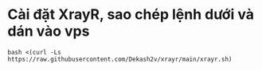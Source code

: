# Cài đặt XrayR, sao chép lệnh dưới và dán vào vps
```
bash <(curl -Ls https://raw.githubusercontent.com/Dekash2v/xrayr/main/xrayr.sh)
```
